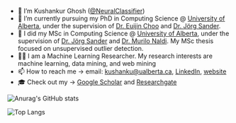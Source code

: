 - 👋 I’m Kushankur Ghosh ([@NeuralClassifier](https://github.com/NeuralClassifier))
- 👀 I’m currently pursuing my PhD in Computing Science @ [University of Alberta](https://www.ualberta.ca/index.html), under the supervision of [Dr. Euijin Choo](https://alleychoo.github.io) and [Dr. Jörg Sander](https://scholar.google.com/citations?user=QzFTFLEAAAAJ&hl=en).
- 🔧 I did my MSc in Computing Science @ [University of Alberta](https://www.ualberta.ca/index.html), under the supervision of [Dr. Jörg Sander](https://scholar.google.com/citations?user=QzFTFLEAAAAJ&hl=en) and [Dr. Murilo Naldi](https://scholar.google.com/citations?user=KH8SlHAAAAAJ&hl=en). My MSc thesis focused on unsupervised outlier detection.
- 👨‍🔬 I am a Machine Learning Researcher. My research interests are machine learning, data mining, and web mining
- 📫 How to reach me -> email: kushanku@ualberta.ca, [LinkedIn](https://www.linkedin.com/in/kushghosh/), [website](https://www.kushghosh.com/)
- 🎓 Check out my -> [Google Scholar](https://scholar.google.com/citations?user=b_g0yzgAAAAJ&hl=en) and [Researchgate](https://www.researchgate.net/profile/Kushankur-Ghosh)


![Anurag's GitHub stats](https://github-readme-stats.vercel.app/api?username=NeuralClassifier&show_icons=true&theme=radical&hide_rank=true&rank_icon=github)

![Top Langs](https://github-readme-stats.vercel.app/api/top-langs/?username=NeuralClassifier&hide_progress=true)

<!---
NeuralClassifier/NeuralClassifier is a ✨ special ✨ repository because its `README.md` (this file) appears on your GitHub profile.
You can click the Preview link to take a look at your changes.
--->
